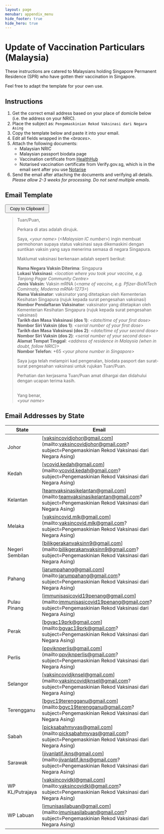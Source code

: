 ```yaml
---
layout: page
menubar: appendix_menu
hide_footer: true
hide_hero: true
---
```


# Update of Vaccination Particulars (Malaysia)

These instructions are catered to Malaysians holding Singapore Permanent Residence (SPR) who have gotten their vaccination in Singapore. 

Feel free to adapt the template for your own use.

## Instructions

1. Get the correct email address based on your place of domicile below (i.e. the address on your NRIC).
1. Place the subject as: `Pengemaskinian Rekod Vaksinasi dari Negara Asing`
1. Copy the template below and paste it into your email.
1. Edit all fields wrapped in the _&lt;braces&gt;_.
1. Attach the following documents:
    - Malaysian NRIC
    - Malaysian passport biodata page
    - Vaccination certificate from [HealthHub](https://eservices.healthhub.sg/covid/records)
    - Notarised vaccination certificate from Verify.gov.sg, which is in the email sent after you use [Notarise](https://www.notarise.gov.sg/)
1. Send the email after attaching the documents and verifying all details. _Please allow 2-3 weeks for processing. Do not send multiple emails._

## Email Template

<script type="text/javascript">
function copyToClipboard(lang) {
    let el = document.getElementById('email-content-to-clipboard-' + lang);
    let clipboardItem = new ClipboardItem({
        'text/plain': new Blob([el.innerText], {type: 'text/plain'}),
        'text/html': new Blob([el.innerHTML], {type: 'text/html'}),
        });
    navigator.clipboard.write([clipboardItem]);
}
</script>
<button onclick="copyToClipboard('ms')" style="font-size: 1em; padding: 0.25em 1em; height: 2em">Copy to Clipboard</button>

<blockquote>
<div id="email-content-to-clipboard-ms">
    <p>Tuan/Puan,</p>
    <p>Perkara di atas adalah dirujuk.</p>
    <p>Saya, <i>&lt;your name&gt;</i> (<i>&lt;Malaysian IC number&gt;</i>) ingin membuat permohonan supaya status vaksinasi saya dikemaskini dengan suntikan vaksin yang saya menerima semasa di negara Singapura. </p>
    <p>Maklumat vaksinasi berkenaan adalah seperti berikut:</p>
    <p>
        <b>Nama Negara Vaksin Diterima</b>: Singapura <br/>
        <b>Lokasi Vaksinasi</b>: <i>&lt;location where you took your vaccine, e.g. Tanjong Pagar Community Centre&gt;</i><br/>
        <b>Jenis Vaksin</b>: Vaksin mRNA (<i>&lt;name of vaccine, e.g. Pfizer-BioNTech Comirnaty, Moderna mRNA-1273&gt;</i>)<br/>
        <b>Nama Vaksinator</b>: vaksinator yang ditetapkan oleh Kementerian Kesihatan Singapura (rujuk kepada surat pengesahan vaksinasi)<br/>
        <b>Nombor Pendaftaran Vaksinator</b>: vaksinator yang ditetapkan oleh Kementerian Kesihatan Singapura (rujuk kepada surat pengesahan vaksinasi)<br/>
        <b>Tarikh dan Masa Vaksinasi (dos 1)</b>: <i>&lt;date/time of your first dose&gt;</i><br/>
        <b>Nombor Siri Vaksin (dos 1)</b>: <i>&lt;serial number of your first dose&gt;</i><br/>
        <b>Tarikh dan Masa Vaksinasi (dos 2)</b>: <i>&lt;date/time of your second dose&gt;</i><br/>
        <b>Nombor Siri Vaksin (dos 2)</b>: <i>&lt;serial number of your second dose&gt;</i><br/>
        <b>Alamat Tempat Tinggal</b>: <i>&lt;address of residence in Malaysia (when in doubt, follow NRIC)&gt;</i><br/>
        <b>Nombor Telefon</b>: +65 <i>&lt;your phone number in Singapore&gt;</i>
    </p>
    <p>Saya juga telah melampiri kad pengenalan, biodata pasport dan surat-surat pengesahan vaksinasi untuk rujukan Tuan/Puan.</p>
    <p>Perhatian dan kerjasama Tuan/Puan amat dihargai dan didahului dengan ucapan terima kasih.</p>
    <p>
        <br/>Yang benar, <br/>
        <i>&lt;your name&gt;</i>
    </p>
</div>
</blockquote>

## Email Addresses by State

| State | Email |
| ----- | ----- |
| Johor | [vaksincovidjohor@gmail.com](mailto:vaksincovidjohor@gmail.com?subject=Pengemaskinian Rekod Vaksinasi dari Negara Asing) |
| Kedah | [vcovid.kedah@gmail.com](mailto:vcovid.kedah@gmail.com?subject=Pengemaskinian Rekod Vaksinasi dari Negara Asing) |
| Kelantan | [teamvaksinasikelantan@gmail.com](mailto:teamvaksinasikelantan@gmail.com?subject=Pengemaskinian Rekod Vaksinasi dari Negara Asing) |
| Melaka | [vaksincovid.mlk@gmail.com](mailto:vaksincovid.mlk@gmail.com?subject=Pengemaskinian Rekod Vaksinasi dari Negara Asing) |
| Negeri Sembilan | [bilikgerakanvaksinn9@gmail.com](mailto:bilikgerakanvaksinn9@gmail.com?subject=Pengemaskinian Rekod Vaksinasi dari Negara Asing) |
| Pahang | [jarumpahang@gmail.com](mailto:jarumpahang@gmail.com?subject=Pengemaskinian Rekod Vaksinasi dari Negara Asing) |
| Pulau Pinang | [immunisasicovid19penang@gmail.com](mailto:immunisasicovid19penang@gmail.com?subject=Pengemaskinian Rekod Vaksinasi dari Negara Asing) |
| Perak | [bgvac19prk@gmail.com](mailto:bgvac19prk@gmail.com?subject=Pengemaskinian Rekod Vaksinasi dari Negara Asing) |
| Perlis | [ppvjknperlis@gmail.com](mailto:ppvjknperlis@gmail.com?subject=Pengemaskinian Rekod Vaksinasi dari Negara Asing) |
| Selangor | [vaksincovidjknsel@gmail.com](mailto:vaksincovidjknsel@gmail.com?subject=Pengemaskinian Rekod Vaksinasi dari Negara Asing) |
| Terengganu | [bgvc19terengganu@gmail.com](mailto:bgvc19terengganu@gmail.com?subject=Pengemaskinian Rekod Vaksinasi dari Negara Asing) |
| Sabah | [picksabahmyvas@gmail.com](mailto:picksabahmyvas@gmail.com?subject=Pengemaskinian Rekod Vaksinasi dari Negara Asing) |
| Sarawak | [jivanlatif.jkns@gmail.com](mailto:jivanlatif.jkns@gmail.com?subject=Pengemaskinian Rekod Vaksinasi dari Negara Asing) |
| WP KL/Putrajaya | [vaksincovidkl@gmail.com](mailto:vaksincovidkl@gmail.com?subject=Pengemaskinian Rekod Vaksinasi dari Negara Asing) |
| WP Labuan | [imunisasilabuan@gmail.com](mailto:imunisasilabuan@gmail.com?subject=Pengemaskinian Rekod Vaksinasi dari Negara Asing) |